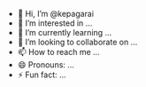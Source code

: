 - 👋 Hi, I’m @kepagarai
- 👀 I’m interested in ...
- 🌱 I’m currently learning ...
- 💞️ I’m looking to collaborate on ...
- 📫 How to reach me ...
- 😄 Pronouns: ...
- ⚡ Fun fact: ...

<!---
kepagarai/kepagarai is a ✨ special ✨ repository because its `README.md` (this file) appears on your GitHub profile.
You can click the Preview link to take a look at your changes.
--->
